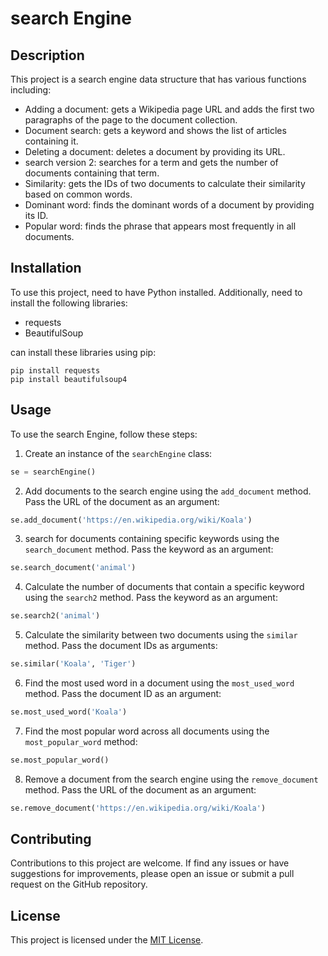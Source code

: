

# search Engine


## Description

This project is a search engine data structure that has various functions including:
- Adding a document: gets a Wikipedia page URL and adds the first two paragraphs of the page to the document collection.
- Document search: gets a keyword and shows the list of articles containing it.
- Deleting a document: deletes a document by providing its URL.
- search version 2: searches for a term and gets the number of documents containing that term.
- Similarity: gets the IDs of two documents to calculate their similarity based on common words.
- Dominant word: finds the dominant words of a document by providing its ID.
- Popular word: finds the phrase that appears most frequently in all documents.

## Installation

To use this project,  need to have Python installed. Additionally,  need to install the following libraries:

- requests
- BeautifulSoup

 can install these libraries using pip:

```
pip install requests
pip install beautifulsoup4
```

## Usage

To use the search Engine, follow these steps:

1. Create an instance of the `searchEngine` class:

```python
se = searchEngine()
```

2. Add documents to the search engine using the `add_document` method. Pass the URL of the document as an argument:

```python
se.add_document('https://en.wikipedia.org/wiki/Koala')
```

3. search for documents containing specific keywords using the `search_document` method. Pass the keyword as an argument:

```python
se.search_document('animal')
```

4. Calculate the number of documents that contain a specific keyword using the `search2` method. Pass the keyword as an argument:

```python
se.search2('animal')
```

5. Calculate the similarity between two documents using the `similar` method. Pass the document IDs as arguments:

```python
se.similar('Koala', 'Tiger')
```

6. Find the most used word in a document using the `most_used_word` method. Pass the document ID as an argument:

```python
se.most_used_word('Koala')
```

7. Find the most popular word across all documents using the `most_popular_word` method:

```python
se.most_popular_word()
```

8. Remove a document from the search engine using the `remove_document` method. Pass the URL of the document as an argument:

```python
se.remove_document('https://en.wikipedia.org/wiki/Koala')
```

## Contributing

Contributions to this project are welcome. If  find any issues or have suggestions for improvements, please open an issue or submit a pull request on the GitHub repository.

## License

This project is licensed under the [MIT License](https://opensource.org/licenses/MIT).
